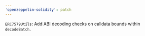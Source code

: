 ```yaml
---
'openzeppelin-solidity': patch
---
```


`ERC7579Utils`: Add ABI decoding checks on calldata bounds within `decodeBatch`.
